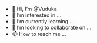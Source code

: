 - 👋 Hi, I’m @Vuduka
- 👀 I’m interested in ...
- 🌱 I’m currently learning ...
- 💞️ I’m looking to collaborate on ...
- 📫 How to reach me ...

<!---
Vuduka/Vuduka is a ✨ special ✨ repository because its `README.md` (this file) appears on your GitHub profile.
You can click the Preview link to take a look at your changes.
--->
